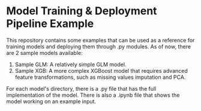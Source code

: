 # Model Training & Deployment Pipeline Example

This repository contains some examples that can be used as a reference for training models and deploying them through .py modules. As of now, there are 2 sample models available:
1. Sample GLM: A relatively simple GLM model.
2. Sample XGB: A more complex XGBoost model that requires advanced feature transformations, such as missing values imputation and PCA.

For each model's directory, there is a .py file that has the full implementation of the model. There is also a .ipynb file that shows the model working on an example input.
